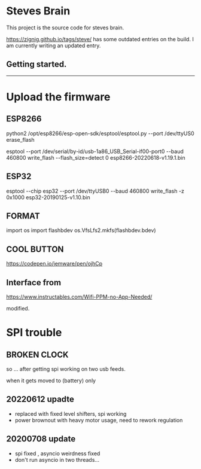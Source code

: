 # Steves Brain

This project is the source code for steves brain.

https://zignig.github.io/tags/steve/ has some outdated entries on the build. I am currently writing an updated entry.

## Getting started.

<hr>

# Upload the firmware
## ESP8266


python2 /opt/esp8266/esp-open-sdk/esptool/esptool.py  --port /dev/ttyUS0 erase_flash



esptool --port /dev/serial/by-id/usb-1a86_USB_Serial-if00-port0  --baud 460800 write_flash --flash_size=detect 0  esp8266-20220618-v1.19.1.bin 

## ESP32

esptool --chip esp32 --port /dev/ttyUSB0 --baud 460800 write_flash -z 0x1000 esp32-20190125-v1.10.bin

## FORMAT

import os
import flashbdev
os.VfsLfs2.mkfs(flashbdev.bdev)

## COOL BUTTON

https://codepen.io/jemware/pen/ojhCp

## Interface from 

https://www.instructables.com/Wifi-PPM-no-App-Needed/

modified.

# SPI trouble

## BROKEN CLOCK

so ... after getting spi working on two usb feeds.

when it gets moved to (battery) only 

## 20220612 upadte 

-  replaced with fixed level shifters, spi working 
-  power brownout with heavy motor usage, need to rework regulation

## 20200708 update

- spi fixed , asyncio weirdness fixed
- don't run asyncio in two threads...

